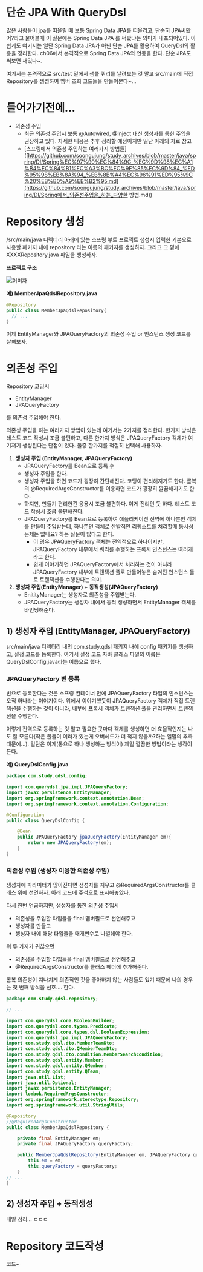 # 단순 JPA With QueryDsl

많은 사람들이 jpa를 떠올릴 때 보통 Spring Data JPA를 떠올리고, 단순히 JPA써봤어?라고 물어볼때 이 질문에는 Spring Data JPA 를 써봤냐는 의미가 내포되어있다. 아쉽게도 여기서는 일단 Spring Data JPA가 아닌 단순 JPA를 활용하여 QueryDsl의 활용을 정리한다. ch06에서 본격적으로 Spring Data JPA와 연동을 한다. 단순 JPA도 써보면 재밌다~.    

여기서는 본격적으로 src/test 밑에서 샘플 쿼리를 날려보는 것 말고 src/main에 직접 Repository를 생성하여 멤버 조회 코드들을 만들어본다~...



# 들어가기전에...

- 의존성 주입
  - 최근 의존성 주입시 보통 @Autowired, @Inject 대신 생성자를 통한 주입을 권장하고 있다. 자세한 내용은 추후 정리할 예정이지만 일단 아래의 자료 참고
  - [스프링에서 의존성 주입하는 여러가지 방법들]([https://github.com/soongujung/study_archives/blob/master/java/spring/DI/Spring%EC%97%90%EC%84%9C_%EC%9D%98%EC%A1%B4%EC%84%B1%EC%A3%BC%EC%9E%85%EC%9D%84_%ED%95%98%EB%8A%94_%EB%8B%A4%EC%96%91%ED%95%9C%20%EB%B0%A9%EB%B2%95.md](https://github.com/soongujung/study_archives/blob/master/java/spring/DI/Spring에서_의존성주입을_하는_다양한 방법.md))



# Repository 생성

/src/main/java 디렉터리 아래에 있는 스프링 부트 프로젝트 생성시 입력한 기본으로 사용할 패키지 내에 repository 라는 이름의 패키지를 생성하자. 그리고 그 밑에 XXXXRepository.java 파일을 생성하자. 

**프로젝트 구조**

![이미자](./img/PRJ_STRUCTURE.png)

  

**예) MemberJpaQdslRepository.java**

```java
@Repository
public class MemberJpaQdslRepository{
  // ...
}
```



이제 EntityManager와 JPAQueryFactory의 의존성 주입 or 인스턴스 생성 코드를 살펴보자.



# 의존성 주입

Repository 코딩시 

- EntityManager
- JPAQueryFactory

를 의존성 주입해야 한다.  

의존성 주입을 하는 여러가지 방법이 있는데 여기서는 2가지를 정리한다. 한가지 방식은 테스트 코드 작성시 조금 불편하고, 다른 한가지 방식은 JPAQueryFactory 객체가 여기저기 생성된다는 단점이 있다. 둘중 한가지를 적절히 선택해 사용하자.    

1. **생성자 주입 (EntityManager, JPAQueryFactory)**
   - JPAQueryFactory를 Bean으로 등록 후
   - 생성자 주입을 한다.
   - 생성자 주입을 하면 코드가 굉장히 간단해진다. 코딩이 편리해지기도 한다. 롬복의 @RequiredArgsConstructor를 이용하면 코드가 굉장히 깔끔해지기도 한다.
   - 하지만, 만들기 편리한건 응용시 조금 불편하다. 이게 진리인 듯 하다. 테스트 코드 작성시 조금 불편해진다.
   - JPAQueryFactory를 Bean으로 등록하여 애플리케이션 전역에 하나뿐인 객체를 만들어 주입받는데, 하나뿐인 객체로 산발적인 리퀘스트를 처리할때 동시성 문제는 없나요? 하는 질문이 많다고 한다.
     - 이 경우 JPAQueryFactory 객체는 전역적으로 하나이지만, JPAQueryFactory 내부에서 쿼리를 수행하는 프록시 인스턴스는 여러개라고 한다. 
     - 쉽게 이야기하면 JPAQueryFactory에서 처리하는 것이 아니라 JPAQueryFactory 내부에 트랜잭션 풀로 만들어놓은 숨겨진 인스턴스 들로 트랜잭션을 수행한다는 의미.  
2. **생성자 주입(EntityManager) + 동적생성(JPAQueryFactory)**
   - EnitityManager는 생성자로 의존성을 주입받는다.
   - JPAQueryFactory는 생성자 내에서 동적 생성하면서 EntityManager 객체를 바인딩해준다.

## 1) 생성자 주입 (EntityManager, JPAQueryFactory)

src/main/java 디렉터리 내의 com.study.qdsl 패키지 내에 config 패키지를 생성하고, 설정 코드를 등록한다. 여기서 설정 코드 자바 클래스 파일의 이름은 QueryDslConfig.java라는 이름으로 했다.

### JPAQueryFactory 빈 등록

빈으로 등록한다는 것은 스프링 컨테이너 안에 JPAQueryFactory 타입의 인스턴스는 오직 하나라는 이야기이다. 위에서 이야기했듯이 JPAQueryFactory 객체가 직접 트랜잭션을 수행하는 것이 아니라, 내부에 프록시 객체가 트랜잭션 풀을 관리하면서 트랜잭션을 수행한다.  

이렇게 전역으로 등록하는 것 말고 필요한 곳마다 객체를 생성하면 더 효율적인지는 나도 잘 모른다(작은 풀들이 여러개 있는게 오버헤드가 더 적지 않을까?하는 일말의 추측때문에...). 일단은 이게(통으로 하나 생성하는 방식이) 제일 깔끔한 방법이라는 생각이 든다.  

**예) QueryDslConfig.java**

```java
package com.study.qdsl.config;

import com.querydsl.jpa.impl.JPAQueryFactory;
import javax.persistence.EntityManager;
import org.springframework.context.annotation.Bean;
import org.springframework.context.annotation.Configuration;

@Configuration
public class QueryDslConfig {

	@Bean
	public JPAQueryFactory jpaQueryFactory(EntityManager em){
		return new JPAQueryFactory(em);
	}
}
```



### 의존성 주입 (생성자 이용한 의존성 주입)

생성자에 파라미터가 많아진다면 생성자를 지우고 @RequiredArgsConstructor를 클래스 위에 선언하자. 아래 코드에 주석으로 표시해놓았다.  

다시 한번 언급하지만, 생성자를 통한 의존성 주입시 

- 의존성을 주입할 타입들을 final 멤버필드로 선언해주고 
- 생성자를 만들고
- 생성자 내에 해당 타입들을 매개변수로 나열해야 한다.

위 두 가지가 귀찮으면

- 의존성을 주입할 타입들을 final 멤버필드로 선언해주고
- @RequiredArgsConstructor를 클래스 헤더에 추가해준다.

롬복 의존성이 지나치게 의존적인 것을 좋아하지 않는 사람들도 있기 때문에 나의 경우는 첫 번째 방식을 선호.... 한다.  

```java
package com.study.qdsl.repository;

// ...

import com.querydsl.core.BooleanBuilder;
import com.querydsl.core.types.Predicate;
import com.querydsl.core.types.dsl.BooleanExpression;
import com.querydsl.jpa.impl.JPAQueryFactory;
import com.study.qdsl.dto.MemberTeamDto;
import com.study.qdsl.dto.QMemberTeamDto;
import com.study.qdsl.dto.condition.MemberSearchCondition;
import com.study.qdsl.entity.Member;
import com.study.qdsl.entity.QMember;
import com.study.qdsl.entity.QTeam;
import java.util.List;
import java.util.Optional;
import javax.persistence.EntityManager;
import lombok.RequiredArgsConstructor;
import org.springframework.stereotype.Repository;
import org.springframework.util.StringUtils;

@Repository
//@RequiredArgsConstructor
public class MemberJpaQdslRepository {

	private final EntityManager em;
	private final JPAQueryFactory queryFactory;

	public MemberJpaQdslRepository(EntityManager em, JPAQueryFactory queryFactory) {
		this.em = em;
		this.queryFactory = queryFactory;
	}
// ...
}

```

  

## 2) 생성자 주입 + 동적생성

내일 정리... ㄷㄷㄷ



# Repository 코드작성

코드~





